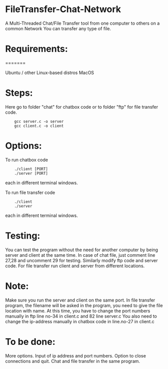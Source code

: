 # FileTransfer-Chat-Network

A Multi-Threaded Chat/File Transfer tool from one computer to others on a common Network 
You can transfer any type of file.

# Requirements:
=======

Ubuntu / other Linux-based distros
MacOS

# Steps:

Here go to folder "chat" for chatbox code or to folder "ftp" for file transfer code.
```
	gcc server.c -o server
	gcc client.c -o client
```
# Options:

To run chatbox code
```
	./client [PORT]
	./server [PORT]
```
each in different terminal windows.

To run file transfer code 
```
	./client
	./server
``` 
each in different terminal windows.

# Testing:

You can test the program without the need for another computer by being server and client at the same time.
In case of chat file, just comment line 27,28 and uncomment 29 for testing. Similarly modify ftp code and server code.
For file transfer run client and server from different locations.

# Note:

Make sure you run the server and client on the same port.
In file transfer program, the filename will be asked in the program, you need to give the file location with name.
At this time, you have to change the port numbers manually in ftp line no-34 in client.c and 82 line server.c
You also need to change the ip-address manually in chatbox code in line.no-27 in client.c 

# To be done:

More options.
Input of ip address and port numbers.
Option to close connections and quit.
Chat and file transfer in the same program.
 
